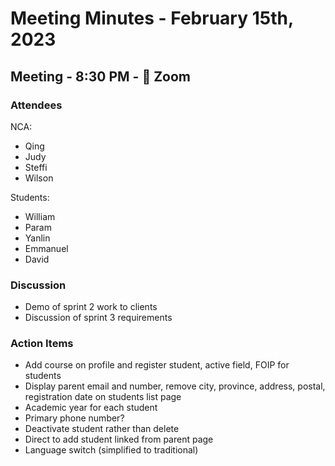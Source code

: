 # Meeting Minutes - February 15th, 2023
## Meeting - 8:30 PM - 📍 Zoom
### Attendees

NCA:

-   Qing
-   Judy
-   Steffi
-   Wilson

Students:

-   William
-   Param
-   Yanlin
-   Emmanuel
-   David

### Discussion
- Demo of sprint 2 work to clients
- Discussion of sprint 3 requirements

### Action Items
- Add course on profile and register student, active field, FOIP for students
- Display parent email and number, remove city, province, address, postal, registration date on students list page
- Academic year for each student
- Primary phone number?
- Deactivate student rather than delete
- Direct to add student linked from parent page
- Language switch (simplified to traditional)